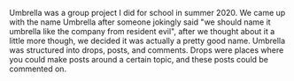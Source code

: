 Umbrella was a group project I did for school in summer 2020. We came up with the name Umbrella after someone jokingly said "we should name it umbrella like the company from resident evil", after we thought about it a little more though, we decided it was actually a pretty good name.
Umbrella was structured into drops, posts, and comments. Drops were places where you could make posts around a certain topic, and these posts could be commented on.